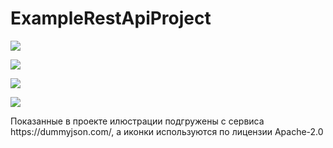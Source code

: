 # ExampleRestApiProject
<p align="left">
<img src="https://github.com/MSagGik/ExampleRestApiProject/assets/108148690/c5bd47df-17cb-4e9c-b650-590fc078edd3"/>
</p>
<p align="left">
<img src="https://github.com/MSagGik/ExampleRestApiProject/assets/108148690/f403dfe8-fd58-40fb-a8d6-3236aa3da4de"/>
</p>
<p align="left">
<img src="https://github.com/MSagGik/ExampleRestApiProject/assets/108148690/358f385f-ecac-4fa9-8f06-eea7b0f8f088"/>
</p>
<p align="left">
<img src="https://github.com/MSagGik/ExampleRestApiProject/assets/108148690/37b9ba7a-45b2-4c7b-8fa5-9a6345b946b5"/>
</p>
Показанные в проекте илюстрации подгружены с сервиса https://dummyjson.com/, а иконки используются по лицензии Apache-2.0
